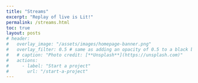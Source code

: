 ```yaml
---
title: "Streams"
excerpt: "Replay of live is Lit!"
permalink: /streams.html
toc: true
layout: posts
# header:
#   overlay_image: "/assets/images/homepage-banner.png"
#   overlay_filter: 0.5 # same as adding an opacity of 0.5 to a black background
#   # caption: "Photo credit: [**Unsplash**](https://unsplash.com)"
#   actions:
#     - label: "Start a project"
#       url: "/start-a-project"
---
```

